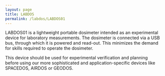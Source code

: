 ```yaml
---
layout: page
title: LABDOS
permalink: /labdos/LABDOS01
---
```


LABDOS01 is a lightweight portable dosimeter intended as an experimental device for laboratory measurements. The dosimeter is connected via a USB bus, through which it is powered and read-out. This minimizes the demand for skills required to operate the dosimeter.

This device should be used for experimental verification and planning before using our more sophisticated and application-specific devices like SPACEDOS, AIRDOS or GEODOS.
